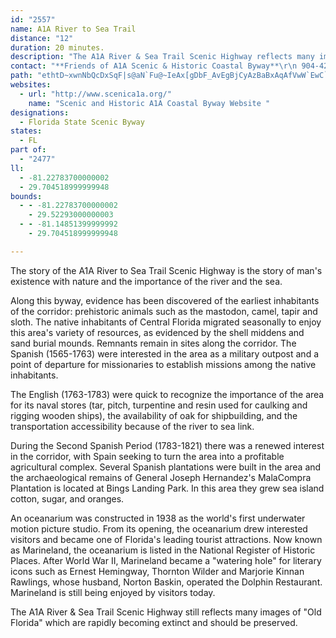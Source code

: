 ```yaml
---
id: "2557"
name: A1A River to Sea Trail
distance: "12"
duration: 20 minutes.
description: "The A1A River & Sea Trail Scenic Highway reflects many images of \"Old Florida\" which are rapidly becoming extinct and should be preserved."
contact: "**Friends of A1A Scenic & Historic Coastal Byway**\r\n 904-425-8055  \r\n [Send E-mail](mailto:tarahill@bellsouth.net)"
path: "ethtD~xwnNbQcDxSqF|s@aN`Fu@~IeAx[gDbF_AvEgBjCyAzBaBxAqAfVwW`EwC`EiBtAc@bDu@bG_AvImBfwAqd@`Dk@hA?nObBlBHpCIhBc@nBy@pByA`MoMlA_A~By@bBS`D?~d@tB~XbB`Pn@r]jBpE?pDU|JcB`RmDjEgArzC}{@|CmA`DgC|DkE|AqAhBgAlBy@v}@}T~]}Kze@_PdDmAhC{AdCcCtCwElAeDr@sDPmBHeCKoRFmIZuDf@sCd@kB`A_CbBuCrCuC|CqBfZiLnd@yQruBmy@fq@qX"
websites:
  - url: "http://www.scenica1a.org/"
    name: "Scenic and Historic A1A Coastal Byway Website "
designations:
  - Florida State Scenic Byway
states:
  - FL
part of:
  - "2477"
ll:
  - -81.22783700000002
  - 29.704518999999948
bounds:
  - - -81.22783700000002
    - 29.52293000000003
  - - -81.14851399999992
    - 29.704518999999948

---
```


<p>The story of the A1A River to Sea Trail Scenic Highway is the story of man's existence with nature and the importance of the river and the sea. </p>

<p>Along this byway, evidence has been discovered of the earliest inhabitants of the corridor: prehistoric animals such as the mastodon, camel, tapir and sloth. The native inhabitants of Central Florida migrated seasonally to enjoy this area's variety of resources, as evidenced by the shell middens and sand burial mounds. Remnants remain in sites along the corridor. The Spanish (1565-1763) were interested in the area as a military outpost and a point of departure for missionaries to establish missions among the native inhabitants. </p>

<p>The English (1763-1783) were quick to recognize the importance of the area for its naval stores (tar, pitch, turpentine and resin used for caulking and rigging wooden ships), the availability of oak for shipbuilding, and the transportation accessibility because of the river to sea link. </p>

<p>During the Second Spanish Period (1783-1821) there was a renewed interest in the corridor, with Spain seeking to turn the area into a profitable agricultural complex.  Several Spanish plantations were built in the area and the archaeological remains of General Joseph Hernandez's MalaCompra Plantation is located at Bings Landing Park.  In this area they grew sea island cotton, sugar, and oranges. </p>

<p>An oceanarium was constructed in 1938 as the world's first underwater motion picture studio.  From its opening, the oceanarium drew interested visitors and became one of Florida's leading tourist attractions.  Now known as Marineland, the oceanarium is listed in the National Register of Historic Places.  After World War II, Marineland became a "watering hole" for literary icons such as Ernest Hemingway, Thornton Wilder and Marjorie Kinnan Rawlings, whose husband, Norton Baskin, operated the Dolphin Restaurant.  Marineland is still being enjoyed by visitors today. </p>

<p>The A1A River &amp; Sea Trail Scenic Highway still reflects many images of "Old Florida" which are rapidly becoming extinct and should be preserved.</p>
